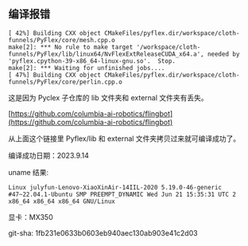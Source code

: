## 编译报错

```
[ 42%] Building CXX object CMakeFiles/pyflex.dir/workspace/cloth-funnels/PyFlex/core/mesh.cpp.o
make[2]: *** No rule to make target '/workspace/cloth-funnels/PyFlex/lib/linux64/NvFlexExtReleaseCUDA_x64.a', needed by 'pyflex.cpython-39-x86_64-linux-gnu.so'.  Stop.
make[2]: *** Waiting for unfinished jobs....
[ 47%] Building CXX object CMakeFiles/pyflex.dir/workspace/cloth-funnels/PyFlex/core/perlin.cpp.o
```

这是因为 Pyclex 子仓库的 lib 文件夹和 external 文件夹有丢失。

[https://github.com/columbia-ai-robotics/flingbot](https://github.com/columbia-ai-robotics/flingbot)

从上面这个链接里 Pyflex/lib 和 external 文件夹拷贝过来就可编译成功了。

编译成功日期：2023.9.14

uname 结果:

```
Linux julyfun-Lenovo-XiaoXinAir-14IIL-2020 5.19.0-46-generic #47~22.04.1-Ubuntu SMP PREEMPT_DYNAMIC Wed Jun 21 15:35:31 UTC 2 x86_64 x86_64 x86_64 GNU/Linux
```

显卡：MX350

git-sha: 1fb231e0633b0603eb940aec130ab903e41c2d03

